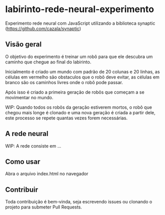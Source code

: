 # labirinto-rede-neural-experimento
Experimento rede neural com JavaScript utilizando a biblioteca synaptic (https://github.com/cazala/synaptic)

## Visão geral
O objetivo do experimento é treinar um robô para que ele descubra um caminho que chegue ao final do labirinto.

Inicialmento é criado um mundo com padrão de 20 colunas e 20 linhas, as células em vermelho são obstaculos que o robô deve evitar, as células em branco são os caminhos livres onde o robô pode passar.

Após isso é criado a primeira geração de robôs que começam a se movimentar no mundo.

WIP: Quando todos os robôs da geração estiverem mortos, o robô que chegou mais longe é clonado e uma nova geração é criada a partir dele, este processo se repete quantas vezes forem necessárias.

## A rede neural
WIP: A rede consiste em ...

## Como usar
Abra o arquivo index.html no navegador

## Contribuir
Toda contribuição é bem-vinda, seja escrevendo issues ou clonando o projeto para submeter Pull Requests.

